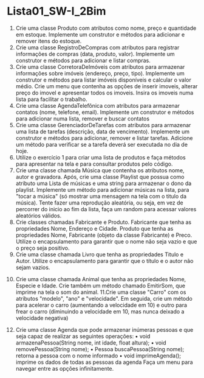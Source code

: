 # Lista01_SW-I_2Bim

1) Crie uma classe Produto com atributos como nome, preço e quantidade em estoque. Implemente
um construtor e métodos para adicionar e remover itens do estoque.
2) Crie uma classe RegistroDeCompras com atributos para registrar informações de compras (data,
produto, valor). Implemente um construtor e métodos para adicionar e listar compras.
3) Crie uma classe CorretoraDeImóveis com atributos para armazenar informações sobre imóveis
(endereço, preço, tipo). Implemente um construtor e métodos para listar imóveis disponíveis e
calcular o valor médio. Crie um menu que contenha as opções de inserir imoveis, alterar preço do
imovel e apresentar todos os imoveis. Insira os imoveis numa lista para facilitar o trabalho.
4) Crie uma classe AgendaTelefônica com atributos para armazenar contatos (nome, telefone, email). Implemente um construtor e métodos para adicionar numa lista, remover e buscar contatos
5) Crie uma classe GerenciadorDeTarefas com atributos para armazenar uma lista de tarefas
(descrição, data de vencimento). Implemente um construtor e métodos para adicionar, remover e
listar tarefas. Adicione um método para verificar se a tarefa deverá ser executada no dia de hoje.
6) Utilize o exercício 1 para criar uma lista de produtos e faça métodos para apresentar na tela e
para consultar produtos pelo código.
7) Crie uma classe chamada Música que contenha os atributos nome, autor e gravadora. Após, crie
uma classe Playlist que possua como atributo uma Lista de músicas e uma string para armazenar o
dono da playlist. Implemente um método para adicionar músicas na lista, para "tocar a música" (só
mostrar uma mensagem na tela com o titulo da música). Tente fazer uma reprodução aleatória, ou
seja, em vez de percorrer do inicio ao fim da lista, faça um random para acessar valores aleatórios
válidos.
8) Crie classes chamadas Fabricante e Produto. Fabricante que tenha as propriedades Nome,
Endereço e Cidade. Produto que tenha as propriedades Nome, Fabricante (objeto da classe
Fabricante) e Preco. Utilize o encapsulamento para garantir que o nome não seja vazio e que o preço
seja positivo.
9) Crie uma classe chamada Livro que tenha as propriedades Titulo e Autor. Utilize o
encapsulamento para garantir que o título e o autor não sejam vazios.
10. Crie uma classe chamada Animal que tenha as propriedades Nome, Especie e Idade. Crie
também um método chamado EmitirSom, que imprime na tela o som do animal.
11.Crie uma classe "Carro" com os atributos "modelo", "ano" e "velocidade". Em seguida, crie um método para acelerar o
carro (aumentando a velocidade em 10) e outro para frear o carro (diminuindo a velocidade em 10, mas nunca deixado a velocidade negativa)
12) Crie uma classe Agenda que pode armazenar inúmeras pessoas e que seja capaz de realizar as
seguintes operações:
• void armazenaPessoa(String nome, int idade, float altura);
• void removePessoa(String nome);
• Pessoa buscaPessoa(String nome); retorna a pessoa com o nome informado
• void imprimeAgenda(); imprime os dados de todas as pessoas da agenda
Faça um menu para navegar entre as opções infinitamente.
